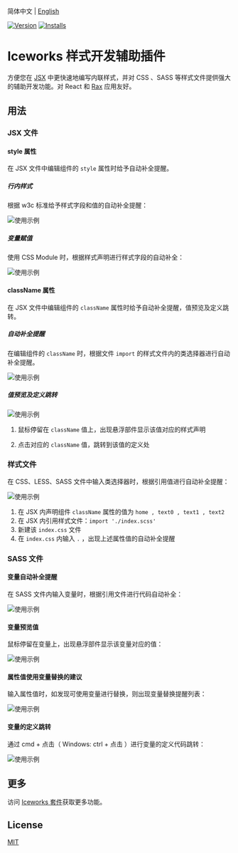 简体中文 | [English](./README.en.md)

[![Version](https://vsmarketplacebadge.apphb.com/version/iceworks-team.iceworks-style-helper.svg)](https://marketplace.visualstudio.com/items?itemName=iceworks-team.iceworks-style-helper)
[![Installs](https://vsmarketplacebadge.apphb.com/installs-short/iceworks-team.iceworks-style-helper.svg)](https://marketplace.visualstudio.com/items?itemName=iceworks-team.iceworks-style-helper)

# Iceworks 样式开发辅助插件

方便您在 [JSX](https://zh-hans.reactjs.org/docs/introducing-jsx.html) 中更快速地编写内联样式，并对 CSS 、SASS 等样式文件提供强大的辅助开发功能。对 React 和 [Rax](https://rax.js.org/) 应用友好。

## 用法

### JSX 文件

#### style 属性

在 JSX 文件中编辑组件的 `style` 属性时给予自动补全提醒。

##### 行内样式

根据 w3c 标准给予样式字段和值的自动补全提醒：

![使用示例](https://user-images.githubusercontent.com/56879942/87412958-3895e700-c5fc-11ea-88e2-3e3e78a07f9e.gif)

##### 变量赋值

使用 CSS Module 时，根据样式声明进行样式字段的自动补全：

![使用示例](https://user-images.githubusercontent.com/56879942/87412953-36cc2380-c5fc-11ea-9315-f153b1415dc8.gif)

#### className 属性

在 JSX 文件中编辑组件的 `className` 属性时给予自动补全提醒，值预览及定义跳转。

##### 自动补全提醒

在编辑组件的 `className` 时，根据文件 `import` 的样式文件内的类选择器进行自动补全提醒。

![使用示例](https://user-images.githubusercontent.com/56879942/87412926-2caa2500-c5fc-11ea-9acc-78974ddb1932.gif)

##### 值预览及定义跳转

![使用示例](https://user-images.githubusercontent.com/56879942/87412950-35026000-c5fc-11ea-83ee-33de13681911.gif)

1. 鼠标停留在 `className` 值上，出现悬浮部件显示该值对应的样式声明

2. 点击对应的 `className` 值，跳转到该值的定义处

### 样式文件

在 CSS、LESS、SASS 文件中输入类选择器时，根据引用值进行自动补全提醒：

![使用示例](https://user-images.githubusercontent.com/56879942/87416514-63366e80-c601-11ea-8f3e-05fe51a8f26b.gif)

1. 在 JSX 内声明组件 `className` 属性的值为 ` home , text0 , text1 , text2 `
2. 在 JSX 内引用样式文件：`import './index.scss'`
3. 新建该 `index.css` 文件
4. 在 `index.css` 内输入 `.` ，出现上述属性值的自动补全提醒

### SASS 文件

#### 变量自动补全提醒

在 SASS 文件内输入变量时，根据引用文件进行代码自动补全：

![使用示例](https://user-images.githubusercontent.com/56879942/87523081-026a6d00-c6b9-11ea-8e8a-5d62688c020d.gif)  

#### 变量预览值

鼠标停留在变量上，出现悬浮部件显示该变量对应的值：

![使用示例](https://user-images.githubusercontent.com/56879942/87412974-3e8bc800-c5fc-11ea-9a6c-ea62eecbfbff.gif)

#### 属性值使用变量替换的建议

输入属性值时，如发现可使用变量进行替换，则出现变量替换提醒列表：

![使用示例](https://user-images.githubusercontent.com/56879942/87531943-04d2c400-c6c5-11ea-9f74-be6721353e46.gif)

#### 变量的定义跳转

通过 cmd + 点击（ Windows: ctrl + 点击 ）进行变量的定义代码跳转：

![使用示例](https://user-images.githubusercontent.com/56879942/87419478-2456e780-c606-11ea-9842-47a01b7e85c8.gif)

## 更多

访问 [Iceworks 套件](https://marketplace.visualstudio.com/items?itemName=iceworks-team.iceworks)获取更多功能。

## License

[MIT](https://github.com/ice-lab/iceworks/blob/master/LICENSE)
